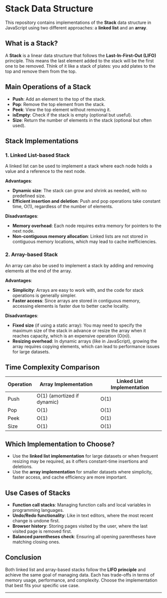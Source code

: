 # Stack Data Structure

This repository contains implementations of the **Stack** data structure in JavaScript using two different approaches: a **linked list** and an **array**.

## What is a Stack?
A **Stack** is a linear data structure that follows the **Last-In-First-Out (LIFO)** principle. This means the last element added to the stack will be the first one to be removed. Think of it like a stack of plates: you add plates to the top and remove them from the top.

## Main Operations of a Stack
- **Push**: Add an element to the top of the stack.
- **Pop**: Remove the top element from the stack.
- **Peek**: View the top element without removing it.
- **isEmpty**: Check if the stack is empty (optional but useful).
- **Size**: Return the number of elements in the stack (optional but often used).

## Stack Implementations

### 1. Linked List-based Stack

A linked list can be used to implement a stack where each node holds a value and a reference to the next node.

**Advantages**:
- **Dynamic size**: The stack can grow and shrink as needed, with no predefined size.
- **Efficient insertion and deletion**: Push and pop operations take constant time, O(1), regardless of the number of elements.

**Disadvantages**:
- **Memory overhead**: Each node requires extra memory for pointers to the next node.
- **Non-contiguous memory allocation**: Linked lists are not stored in contiguous memory locations, which may lead to cache inefficiencies.

### 2. Array-based Stack

An array can also be used to implement a stack by adding and removing elements at the end of the array.

**Advantages**:
- **Simplicity**: Arrays are easy to work with, and the code for stack operations is generally simpler.
- **Faster access**: Since arrays are stored in contiguous memory, accessing elements is faster due to better cache locality.

**Disadvantages**:
- **Fixed size** (if using a static array): You may need to specify the maximum size of the stack in advance or resize the array when it reaches capacity, which is an expensive operation (O(n)).
- **Resizing overhead**: In dynamic arrays (like in JavaScript), growing the array requires copying elements, which can lead to performance issues for large datasets.

## Time Complexity Comparison

| Operation | Array Implementation | Linked List Implementation |
|-----------|-----------------------|----------------------------|
| Push      | O(1) (amortized if dynamic) | O(1)                       |
| Pop       | O(1)                   | O(1)                       |
| Peek      | O(1)                   | O(1)                       |
| Size      | O(1)                   | O(1)                       |

## Which Implementation to Choose?
- Use the **linked list implementation** for large datasets or when frequent resizing may be required, as it offers constant-time insertions and deletions.
- Use the **array implementation** for smaller datasets where simplicity, faster access, and cache efficiency are more important.

## Use Cases of Stacks
- **Function call stacks**: Managing function calls and local variables in programming languages.
- **Undo/Redo functionality**: Like in text editors, where the most recent change is undone first.
- **Browser history**: Storing pages visited by the user, where the last visited page is removed first.
- **Balanced parentheses check**: Ensuring all opening parentheses have matching closing ones.

## Conclusion
Both linked list and array-based stacks follow the **LIFO principle** and achieve the same goal of managing data. Each has trade-offs in terms of memory usage, performance, and complexity. Choose the implementation that best fits your specific use case.

---
